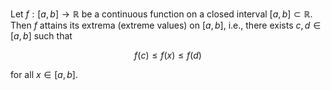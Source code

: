 Let $f: [a, b] \to \mathbb{R}$ be a continuous function on a closed interval $[a, b] \subset \mathbb{R}$. Then $f$ attains its extrema (extreme values) on $[a, b]$, i.e., there exists $c, d\in [a, b]$ such that

$$
f(c) \leq f(x) \leq f(d)
$$

for all $x \in [a, b]$.
